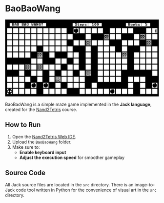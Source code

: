 # BaoBaoWang
![Game Screenshot](game.png)

BaoBaoWang is a simple maze game implemented in the **Jack language**, created for the [Nand2Tetris](https://www.nand2tetris.org/) course.

## How to Run

1. Open the [Nand2Tetris Web IDE](https://nand2tetris.github.io/web-ide/vm).
2. Upload the `BaoBaoWang` folder.
3. Make sure to:
   -  **Enable keyboard input**
   -  **Adjust the execution speed** for smoother gameplay

## Source Code

All Jack source files are located in the `src` directory.
There is an image-to-Jack code tool written in Python for the convenience of visual art in the `src` directory.
